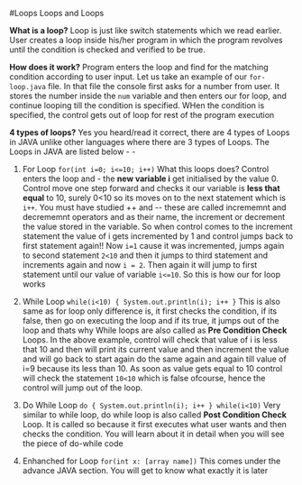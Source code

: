 #Loops Loops and Loops

**What is a loop?**
Loop is just like switch statements which we read earlier. User creates a loop inside his/her program in which the program
revolves until the condition is checked and verified to be true. 



**How does it work?**
Program enters the loop and find for the matching condition according to user input. Let us take an example of our ``for-loop.java``
file. In that file the console first asks for a number from user. It stores the number inside the ``num`` variable and then enters
our for loop, and continue looping till the condition is specified. WHen the condition is specified, the control gets out 
of loop for rest of the program execution



**4 types of loops?**
Yes you heard/read it correct, there are 4 types of Loops in JAVA unlike other languages where there are 3 types of Loops. The Loops
in JAVA are listed below - - 

1) For Loop  ``for(int i=0; i<=10; i++)`` 
         What this loops does? Control enters the loop and - the **new variable i** get initialised by the value 0. Control move
         one step forward and checks it our variable is **less that equal** to 10, surely 0<10 so its moves on to the
         next statement which is ``i++``. You must have studied ++ and -- these are called incrememnt and decrememnt operators
         and as their name, the increment or decrement the value stored in the variable.
         So when control comes to the increment statement the value of i gets incremented by 1 and control jumps back to 
         first statement again!! Now ``i=1`` cause it was incremented, jumps again to second statement ``2<10`` and then
         it jumps to third statement and increments again and now ``i = 2``. Then again it will jump to first statement until
         our value of variable ``i<=10``.
         So this is how our for loop works
         
         
2) While Loop ``while(i<10) { System.out.println(i); i++ }``
        This is also same as for loop only difference is, it first checks the condition, if its false, then go on executing the
        loop and if its true, it jumps out of the loop and thats why While loops are also called as **Pre Condition Check** Loops.
        In the above example, control will check that value of i is less that 10 and then will print its current value and
        then increment the value and will go back to start again do the same again and again till value of i=9 because its less than 10.
        As soon as value gets equal to 10 control will check the statement ``10<10`` which is false ofcourse, hence the control
        will jump out of the loop.
        
        
3) Do While Loop ``do { System.out.println(i); i++ } while(i<10)``
      Very similar to while loop, do while loop is also called **Post Condition Check** Loop. It is called so because
      it first executes what user wants and then checks the condition.
      You will learn about it in detail when you will see the piece of do-while code
      

4) Enhanched for Loop ``for(int x: [array name])``
     This comes under the advance JAVA section. 
     You will get to know what exactly it is later

